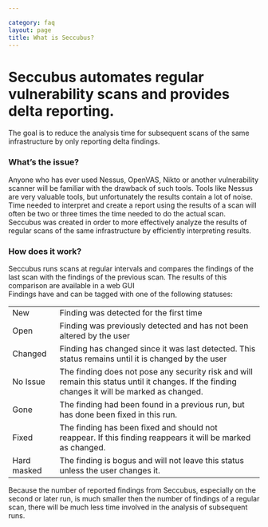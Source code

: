 ```yaml
---

category: faq
layout: page
title: What is Seccubus?
---
```

# Seccubus automates regular vulnerability scans and provides delta reporting.

The goal is to reduce the analysis time for subsequent scans of the same
infrastructure by only reporting delta findings.

### What’s the issue?

Anyone who has ever used Nessus, OpenVAS, Nikto or another vulnerability
scanner will be familiar with the drawback of such tools. Tools like Nessus
are very valuable tools, but unfortunately the results contain a lot of noise.
Time needed to interpret and create a report using the results of a scan will
often be two or three times the time needed to do the actual scan.  
Seccubus was created in order to more effectively analyze the results of
regular scans of the same infrastructure by efficiently interpreting results.

### How does it work?

Seccubus runs scans at regular intervals and compares the findings of the last
scan with the findings of the previous scan. The results of this comparison
are available in a web GUI  
Findings have and can be tagged with one of the following statuses:

<table>
	<tr><td>
		New
	</td><td>
		Finding was detected for the first time
	</td></tr> <tr><td>
		Open
	</td><td>
		Finding was previously detected and has not been altered by the user  
	</td></tr> <tr><td>
		Changed
	</td><td>
		Finding has changed since it was last detected. This status remains until it is changed by the user  
	</td></tr> <tr><td>
		No Issue
	</td><td>
		The finding does not pose any security risk and will remain this status until it changes. If the finding changes it will be marked as changed.  
	</td></tr> <tr><td>
		Gone
	</td><td>
		The finding had been found in a previous run, but has done been fixed in this run.  
	</td></tr> <tr><td>
		Fixed
	</td><td>
		The finding has been fixed and should not reappear. If this finding reappears it will be marked as changed.  
	</td></tr> <tr><td>
		Hard masked
	</td><td>
		The finding is bogus and will not leave this status unless the user changes it.  
	</td></tr>
</table>
  
Because the number of reported findings from Seccubus, especially on the
second or later run, is much smaller then the number of findings of a regular
scan, there will be much less time involved in the analysis of subsequent
runs.

